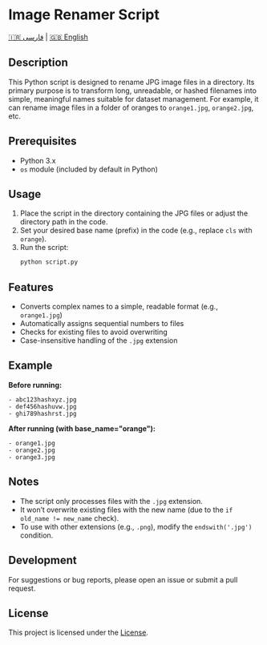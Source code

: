 # Image Renamer Script

[🇮🇷 فارسی](README.fa.md) | [🇬🇧 English](README.md)

## Description
This Python script is designed to rename JPG image files in a directory. Its primary purpose is to transform long, unreadable, or hashed filenames into simple, meaningful names suitable for dataset management. For example, it can rename image files in a folder of oranges to `orange1.jpg`, `orange2.jpg`, etc.

## Prerequisites
- Python 3.x
- `os` module (included by default in Python)

## Usage
1. Place the script in the directory containing the JPG files or adjust the directory path in the code.
2. Set your desired base name (prefix) in the code (e.g., replace `cls` with `orange`).
3. Run the script:
   ```bash
   python script.py
   ```

## Features
- Converts complex names to a simple, readable format (e.g., `orange1.jpg`)
- Automatically assigns sequential numbers to files
- Checks for existing files to avoid overwriting
- Case-insensitive handling of the `.jpg` extension

## Example
**Before running:**
```
- abc123hashxyz.jpg
- def456hashuvw.jpg
- ghi789hashrst.jpg
```

**After running (with base_name="orange"):**
```
- orange1.jpg
- orange2.jpg
- orange3.jpg
```

## Notes
- The script only processes files with the `.jpg` extension.
- It won’t overwrite existing files with the new name (due to the `if old_name != new_name` check).
- To use with other extensions (e.g., `.png`), modify the `endswith('.jpg')` condition.

## Development
For suggestions or bug reports, please open an issue or submit a pull request.

## License
This project is licensed under the [License](LICENSE.md).
